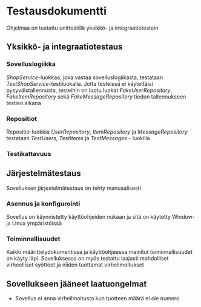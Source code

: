 # Testausdokumentti

Ohjelmaa on testattu unittestillä yksikkö- ja integraatiotestein

## Yksikkö- ja integraatiotestaus

### Sovelluslogiikka

*ShopService*-luokkaa, joka vastaa sovelluslogiikasta, testataan *TestShopService*-testiluokalla. Jotta testeissä ei käytettäisi pysyväistallennusta, testeihin on luotu luokat *FakeUserRepository*, *FakeItemRepository* sekä *FakeMessageRepository* tiedon tallennukseen testien aikana

### Repositiot

Repositio-luokkia *UserRepository*, *ItemRepository* ja *MessageRepository* testataan *TestUsers*, *TestItems* ja *TestMessages* - luokilla

### Testikattavuus



## Järjestelmätestaus

Sovelluksen järjestelmätestaus on tehty manuaalisesti

### Asennus ja konfigurointi

Sovellus on käynnistetty käyttöohjeiden nukaan ja sitä on käytetty Window- ja Linux ympäristöissä

### Toiminnallisuudet

Kaikki määrittelydokumentissa ja käyttöohjeessa mainitut toiminnallisuudet on käyty läpi. Sovelluksessa on myös testattu laajasti mahdolliset virheelliset syötteet ja niiden tuottamat virheilmoitukset

## Sovellukseen jääneet laatuongelmat

- Sovellus ei anna virheilmoitusta kun tuotteen määrä ei ole numero